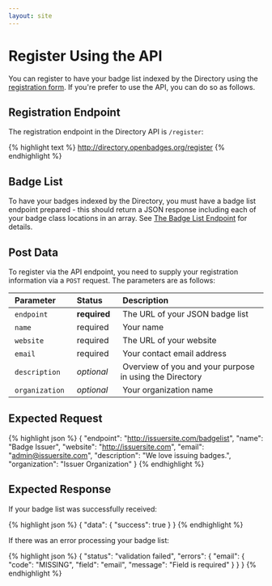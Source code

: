 ```yaml
---
layout: site
---
```


# Register Using the API

You can register to have your badge list indexed by the Directory using the [registration form](index#addbadges). If you're prefer to use the API, you can do so as follows.

## Registration Endpoint

The registration endpoint in the Directory API is `/register`:

{% highlight text %}
http://directory.openbadges.org/register
{% endhighlight %}

## Badge List

To have your badges indexed by the Directory, you must have a badge list endpoint prepared - this should return a JSON response including each of your badge class locations in an array. See [The Badge List Endpoint](badgelist-endpoint) for details.

## Post Data

To register via the API endpoint, you need to supply your registration information via a `POST` request. The parameters are as follows:

| &nbsp;__Parameter__&nbsp; | &nbsp;__Status__&nbsp; | &nbsp;__Description__&nbsp; |
| :------------ | :------- | :-------------- |
| &nbsp;`endpoint`&nbsp; | &nbsp;<strong>required</strong>&nbsp; | &nbsp;The URL of your JSON badge list&nbsp; |
| &nbsp;`name`&nbsp; | &nbsp;required&nbsp; | &nbsp;Your name&nbsp; |
| &nbsp;`website`&nbsp; | &nbsp;required&nbsp; | &nbsp;The URL of your website&nbsp; |
| &nbsp;`email`&nbsp; | &nbsp;required&nbsp; | &nbsp;Your contact email address&nbsp; |
| &nbsp;`description`&nbsp; | &nbsp;_optional_&nbsp; | &nbsp;Overview of you and your purpose in using the Directory&nbsp; |
| &nbsp;`organization`&nbsp; | &nbsp;_optional_&nbsp; | &nbsp;Your organization name&nbsp; |

## Expected Request

{% highlight json %}
{
  "endpoint": "http://issuersite.com/badgelist",
  "name": "Badge Issuer",
  "website": "http://issuersite.com",
  "email": "admin@issuersite.com",
  "description": "We love issuing badges.",
  "organization": "Issuer Organization"
}
{% endhighlight %}

## Expected Response

If your badge list was successfully received:

{% highlight json %}
{
  "data": { "success": true }
}
{% endhighlight %}

If there was an error processing your badge list:

{% highlight json %}
{
  "status": "validation failed",
  "errors": {
    "email": {
      "code": "MISSING",
      "field": "email",
      "message": "Field is required"
    }
  }
}
{% endhighlight %}
